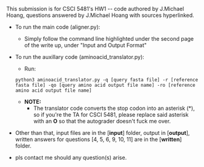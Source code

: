 This submission is for CSCI 5481's HW1 -- code authored by J.Michael Hoang, questions answered by J.Michael Hoang with sources hyperlinked.

- To run the main code (aligner.py):
    - Simply follow the command line highlighted under the second page of the write up, under "Input and Output Format"
    
- To run the auxillary code (aminoacid_translator.py):
    - Run:
    ```
    python3 aminoacid_translator.py -q [query fasta file] -r [reference fasta file] -qo [query amino acid output file name] -ro [reference amino acid output file name]
    ```
    - **NOTE:**
        - The translator code converts the stop codon into an asterisk (*), so if you're the TA for CSCI 5481, please replace said asterisk with an **O** so that the autograder doesn't fuck me over.

- Other than that, input files are in the [**input**] folder, output in [**output**], written answers for questions [4, 5, 6, 9, 10, 11] are in the [**written**] folder.

- pls contact me should any question(s) arise.